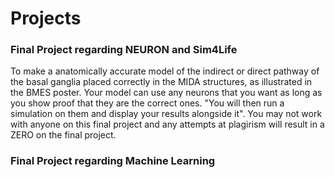# Projects

### Final Project regarding NEURON and Sim4Life
To make a anatomically accurate model of the indirect or direct pathway of the basal ganglia placed correctly in the MIDA structures, as illustrated in the BMES poster. Your model can use any neurons that you want as long as you show proof that they are the correct ones. "You will then run a simulation on them and display your results alongside it". You may not work with anyone on this final project and any attempts at plagirism will result in a ZERO on the final project. 

### Final Project regarding Machine Learning
